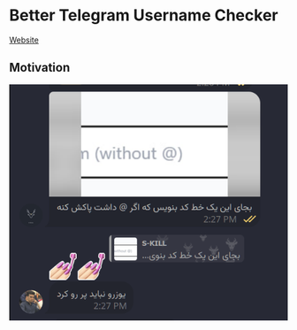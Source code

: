 # Better Telegram Username Checker

[Website](https://asafaeirad.github.io/better-telegram-username-checker)

## Motivation
![Screenshot](./image.png)
